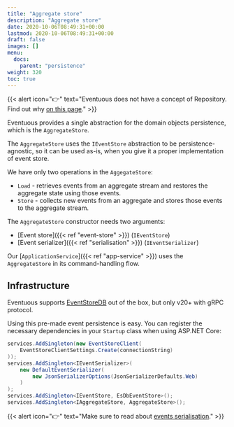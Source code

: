 ```yaml
---
title: "Aggregate store"
description: "Aggregate store"
date: 2020-10-06T08:49:31+00:00
lastmod: 2020-10-06T08:49:31+00:00
draft: false
images: []
menu:
  docs:
    parent: "persistence"
weight: 320
toc: true
---
```


{{< alert icon="👉" text="Eventuous does not have a concept of Repository. Find out why <a href='../../faq/persistence'>on this page</a>." >}}

Eventuous provides a single abstraction for the domain objects persistence, which is the `AggregateStore`.

The `AggregateStore` uses the `IEventStore` abstraction to be persistence-agnostic, so it can be used as-is, when you give it a proper implementation of event store.

We have only two operations in the `AggegateStore`:
- `Load` - retrieves events from an aggregate stream and restores the aggregate state using those events.
- `Store` - collects new events from an aggregate and stores those events to the aggregate stream.

The `AggregateStore` constructor needs two arguments:
- [Event store]({{< ref "event-store" >}}) (`IEventStore`)
- [Event serializer]({{< ref "serialisation" >}}) (`IEventSerializer`)

Our [`ApplicationService`]({{< ref "app-service" >}}) uses the `AggregateStore` in its command-handling flow.

## Infrastructure

Eventuous supports [EventStoreDB](https://eventstore.com) out of the box, but only v20+ with gRPC protocol.

Using this pre-made event persistence is easy. You can register the necessary dependencies in your `Startup` class when using ASP.NET Core:

```csharp
services.AddSingleton(new EventStoreClient(
    EventStoreClientSettings.Create(connectionString)
));
services.AddSingleton<IEventSerializer>(
    new DefaultEventSerializer(
        new JsonSerializerOptions(JsonSerializerDefaults.Web)
    )
);
services.AddSingleton<IEventStore, EsDbEventStore>();
services.AddSingleton<IAggregateStore, AggregateStore>();
```

{{< alert icon="👉" text="Make sure to read about <a href='serialisation'>events serialisation</a>." >}}

